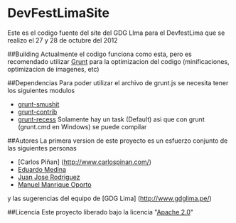 DevFestLimaSite
===============

Este es el codigo fuente del site del GDG LIma para el DevfestLima que se realizo el 27 y 28 de octubre del 2012


##Building
Actualmente el codigo funciona como esta, pero es recomendado utilizar [Grunt](http://gruntjs.com/) para la optimizacion del codigo (minificaciones, optimizacion de imagenes, etc)


##Dependencias
Para poder utilizar el archivo de grunt.js se necesita tener los siguientes modulos
* [grunt-smushit](https://github.com/heldr/grunt-smushit)
* [grunt-contrib](https://github.com/gruntjs/grunt-contrib)
* [grunt-recess](https://github.com/sindresorhus/grunt-recess)
Solamente hay un task (Default) asi que con grunt (grunt.cmd en Windows) se puede compilar


##Autores
La primera version de este proyecto es un esfuerzo conjunto de las siguientes personas
* [Carlos Piñan] (http://www.carlospinan.com/)
* [Eduardo Medina](https://github.com/quickdev)
* [Juan Jose Rodriguez](http://juanjoserodriguezv.blogspot.com/)
* [Manuel Manrique Oporto](https://www.lamemoteca.com)

y las sugerencias del equipo de [GDG Lima] (http://www.gdglima.pe/)

##Licencia
Este proyecto liberado bajo la licencia "[Apache 2.0](http://www.apache.org/licenses/LICENSE-2.0.html)"